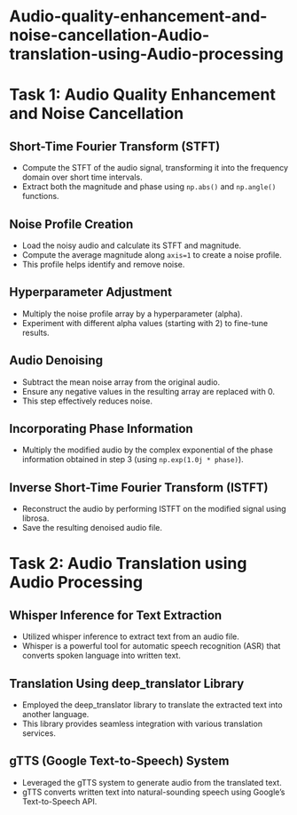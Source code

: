 # Audio-quality-enhancement-and-noise-cancellation-Audio-translation-using-Audio-processing

# Task 1: Audio Quality Enhancement and Noise Cancellation

## Short-Time Fourier Transform (STFT)
- Compute the STFT of the audio signal, transforming it into the frequency domain over short time intervals.
- Extract both the magnitude and phase using `np.abs()` and `np.angle()` functions.

## Noise Profile Creation
- Load the noisy audio and calculate its STFT and magnitude.
- Compute the average magnitude along `axis=1` to create a noise profile.
- This profile helps identify and remove noise.

## Hyperparameter Adjustment
- Multiply the noise profile array by a hyperparameter (alpha).
- Experiment with different alpha values (starting with 2) to fine-tune results.

## Audio Denoising
- Subtract the mean noise array from the original audio.
- Ensure any negative values in the resulting array are replaced with 0.
- This step effectively reduces noise.

## Incorporating Phase Information
- Multiply the modified audio by the complex exponential of the phase information obtained in step 3 (using `np.exp(1.0j * phase)`).

## Inverse Short-Time Fourier Transform (ISTFT)
- Reconstruct the audio by performing ISTFT on the modified signal using librosa.
- Save the resulting denoised audio file.

# Task 2: Audio Translation using Audio Processing

## Whisper Inference for Text Extraction
- Utilized whisper inference to extract text from an audio file.
- Whisper is a powerful tool for automatic speech recognition (ASR) that converts spoken language into written text.

## Translation Using deep_translator Library
- Employed the deep_translator library to translate the extracted text into another language.
- This library provides seamless integration with various translation services.

## gTTS (Google Text-to-Speech) System
- Leveraged the gTTS system to generate audio from the translated text.
- gTTS converts written text into natural-sounding speech using Google’s Text-to-Speech API.

